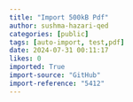 ```yaml
---
title: "Import 500kB Pdf"
author: sushma-hazari-qed
categories: [public]
tags: [auto-import, test,pdf]
date: 2024-07-31 00:11:17
likes: 0
imported: True 
import-source: "GitHub"
import-reference: "5412"
---
```


